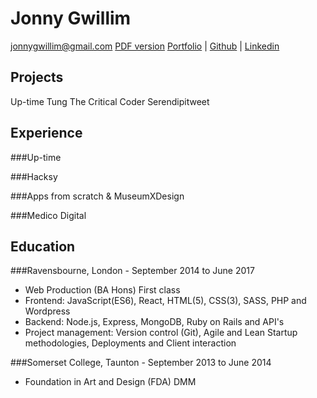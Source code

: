 # Jonny Gwillim
[jonnygwillim@gmail.com](mailto:jonnygwillim@gmail.com)
[PDF version](https://github.com/jonnygwi/CV/raw/master/resume.pdf)
[Portfolio](www.jonny.land) | [Github](https://github.com/jonnygwi) | [Linkedin](linkedin.com/in/jonnygwillim/)

## Projects
Up-time
Tung
The Critical Coder
Serendipitweet

## Experience

###Up-time

###Hacksy

###Apps from scratch & MuseumXDesign

###Medico Digital

## Education

###Ravensbourne, London - September 2014 to June 2017
* Web Production (BA Hons) First class
* Frontend: JavaScript(ES6), React, HTML(5), CSS(3), SASS, PHP and Wordpress
* Backend: Node.js, Express, MongoDB, Ruby on Rails and API's
* Project management: Version control (Git), Agile and Lean Startup methodologies, Deployments and Client interaction


###Somerset College, Taunton - September 2013 to June 2014
* Foundation in Art and Design (FDA) DMM
